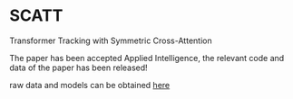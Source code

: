 # SCATT
Transformer Tracking with Symmetric Cross-Attention

The paper has been accepted Applied Intelligence, the relevant code and data of the paper has been released!

raw data and models can be obtained [here](https://pan.baidu.com/s/15XGV2kzxlDjickXOwsFGng?pwd=yyjy) 
